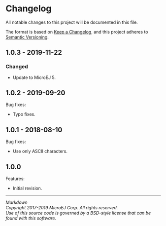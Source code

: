# Changelog

All notable changes to this project will be documented in this file.

The format is based on [Keep a Changelog](https://keepachangelog.com/en/1.0.0/),
and this project adheres to [Semantic Versioning](https://semver.org/spec/v2.0.0.html).

## 1.0.3 - 2019-11-22

### Changed

  - Update to MicroEJ 5.

## 1.0.2 - 2019-09-20

Bug fixes:
  - Typo fixes.

## 1.0.1 - 2018-08-10

Bug fixes:
  - Use only ASCII characters.

## 1.0.0

Features:
  - Initial revision.

---  
_Markdown_   
_Copyright 2017-2019 MicroEJ Corp. All rights reserved._  
_Use of this source code is governed by a BSD-style license that can be found with this software._  
